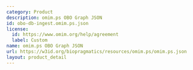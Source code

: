```yaml
---
category: Product
description: omim.ps OBO Graph JSON
id: obo-db-ingest.omim.ps.json
license:
  id: https://www.omim.org/help/agreement
  label: Custom
name: omim.ps OBO Graph JSON
url: https://w3id.org/biopragmatics/resources/omim.ps/omim.ps.json
layout: product_detail
---
```

